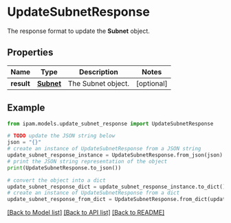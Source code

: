 # UpdateSubnetResponse

The response format to update the __Subnet__ object.

## Properties

Name | Type | Description | Notes
------------ | ------------- | ------------- | -------------
**result** | [**Subnet**](Subnet.md) | The Subnet object. | [optional] 

## Example

```python
from ipam.models.update_subnet_response import UpdateSubnetResponse

# TODO update the JSON string below
json = "{}"
# create an instance of UpdateSubnetResponse from a JSON string
update_subnet_response_instance = UpdateSubnetResponse.from_json(json)
# print the JSON string representation of the object
print(UpdateSubnetResponse.to_json())

# convert the object into a dict
update_subnet_response_dict = update_subnet_response_instance.to_dict()
# create an instance of UpdateSubnetResponse from a dict
update_subnet_response_from_dict = UpdateSubnetResponse.from_dict(update_subnet_response_dict)
```
[[Back to Model list]](../README.md#documentation-for-models) [[Back to API list]](../README.md#documentation-for-api-endpoints) [[Back to README]](../README.md)


